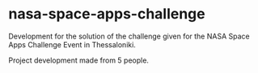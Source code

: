 # nasa-space-apps-challenge
Development for the solution of the challenge given for the NASA Space Apps Challenge Event in Thessaloniki.

Project development made from 5 people.
